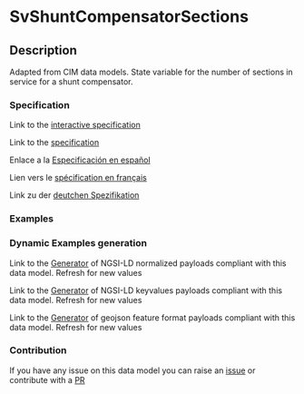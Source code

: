 # SvShuntCompensatorSections

## Description 

Adapted from CIM data models. State variable for the number of sections in service for a shunt compensator.
### Specification

Link to the [interactive specification](https://swagger.lab.fiware.org/?url=https://github.com/smart-data-models/dataModel.EnergyCIM/blob/master/SvShuntCompensatorSections/swagger.yaml)

Link to the [specification](https://github.com/smart-data-models/dataModel.EnergyCIM/blob/master/SvShuntCompensatorSections/doc/spec.md)

Enlace a la [Especificación en español](https://github.com/smart-data-models/dataModel.EnergyCIM/blob/master/SvShuntCompensatorSections/doc/spec_ES.md)

Lien vers le [spécification en français](https://github.com/smart-data-models/dataModel.EnergyCIM/blob/master/SvShuntCompensatorSections/doc/spec_FR.md)

Link zu der [deutchen Spezifikation](https://github.com/smart-data-models/dataModel.EnergyCIM/blob/master/SvShuntCompensatorSections/doc/spec_DE.md)
### Examples
### Dynamic Examples generation

Link to the [Generator](https://smartdatamodels.org/extra/ngsi-ld_generator_v0.92.php?schemaUrl=https://raw.githubusercontent.com/smart-data-models/dataModel.EnergyCIM/master/SvShuntCompensatorSections/schema.json&email=info@smartdatamodels.org) of NGSI-LD normalized payloads compliant with this data model. Refresh for new values

Link to the [Generator](https://smartdatamodels.org/extra/ngsi-ld_generator_keyvalues_v0.92.php?schemaUrl=https://raw.githubusercontent.com/smart-data-models/dataModel.EnergyCIM/master/SvShuntCompensatorSections/schema.json&email=info@smartdatamodels.org) of NGSI-LD keyvalues payloads compliant with this data model. Refresh for new values

Link to the [Generator](https://smartdatamodels.org/extra/geojson_features_generator_v1.0.php?schemaUrl=https://raw.githubusercontent.com/smart-data-models/dataModel.EnergyCIM/master/SvShuntCompensatorSections/schema.json&email=info@smartdatamodels.org) of geojson feature format payloads compliant with this data model. Refresh for new values
### Contribution

 If you have any issue on this data model you can raise an [issue](https://github.com/smart-data-models/dataModel.EnergyCIM/issues)  or contribute with a [PR](https://github.com/smart-data-models/dataModel.EnergyCIM/pulls)